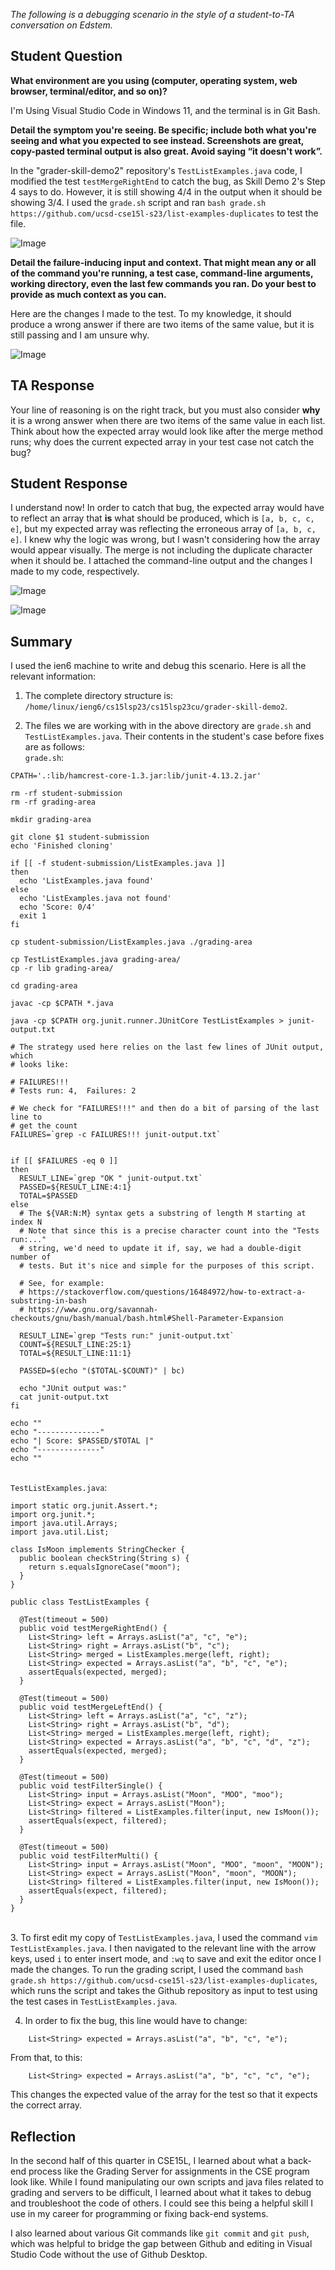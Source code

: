 *The following is a debugging scenario in the style of a student-to-TA conversation on Edstem.*

## Student Question
**What environment are you using (computer, operating system, web browser, terminal/editor, and so on)?**

I'm Using Visual Studio Code in Windows 11, and the terminal is in Git Bash.

**Detail the symptom you're seeing. Be specific; include both what you're seeing and what you expected to see instead. Screenshots are great, copy-pasted terminal output is also great. Avoid saying “it doesn't work”.**

In the "grader-skill-demo2" repository's `TestListExamples.java` code, I modified the test `testMergeRightEnd` to catch the bug, as Skill Demo 2's Step 4 says to do. However, it is still showing 4/4 in the output when it should be showing 3/4. I used the `grade.sh` script and ran `bash grade.sh https://github.com/ucsd-cse15l-s23/list-examples-duplicates` to test the file.

![Image](https://raw.githubusercontent.com/yourcousinfrog/cse15l-lab-reports/main/assets/post-content/2023-06-04-lab-report-5/First.png)

**Detail the failure-inducing input and context. That might mean any or all of the command you're running, a test case, command-line arguments, working directory, even the last few commands you ran. Do your best to provide as much context as you can.**

Here are the changes I made to the test. To my knowledge, it should produce a wrong answer if there are two items of the same value, but it is still passing and I am unsure why.

![Image](https://raw.githubusercontent.com/yourcousinfrog/cse15l-lab-reports/main/assets/post-content/2023-06-04-lab-report-5/Two.png)

## TA Response

Your line of reasoning is on the right track, but you must also consider **why** it is a wrong answer when there are two items of the same value in each list. Think about how the expected array would look like after the merge method runs; why does the current expected array in your test case not catch the bug?

## Student Response

I understand now! In order to catch that bug, the expected array would have to reflect an array that **is** what should be produced, which is `[a, b, c, c, e]`, but my expected array was reflecting the erroneous array of `[a, b, c, e]`. I knew why the logic was wrong, but I wasn't considering how the array would appear visually. The merge is not including the duplicate character when it should be. I attached the command-line output and the changes I made to my code, respectively.

![Image](https://raw.githubusercontent.com/yourcousinfrog/cse15l-lab-reports/main/assets/post-content/2023-06-04-lab-report-5/Third.png)

![Image](https://raw.githubusercontent.com/yourcousinfrog/cse15l-lab-reports/main/assets/post-content/2023-06-04-lab-report-5/Four.png)

## Summary

I used the ien6 machine to write and debug this scenario. Here is all the relevant information:

1. The complete directory structure is: `/home/linux/ieng6/cs15lsp23/cs15lsp23cu/grader-skill-demo2`.

2. The files we are working with in the above directory are `grade.sh` and `TestListExamples.java`. Their contents in the student's case before fixes are as follows:
\
`grade.sh`:
```
CPATH='.:lib/hamcrest-core-1.3.jar:lib/junit-4.13.2.jar'

rm -rf student-submission
rm -rf grading-area

mkdir grading-area

git clone $1 student-submission
echo 'Finished cloning'

if [[ -f student-submission/ListExamples.java ]]
then
  echo 'ListExamples.java found'
else
  echo 'ListExamples.java not found'
  echo 'Score: 0/4'
  exit 1
fi

cp student-submission/ListExamples.java ./grading-area

cp TestListExamples.java grading-area/
cp -r lib grading-area/

cd grading-area

javac -cp $CPATH *.java

java -cp $CPATH org.junit.runner.JUnitCore TestListExamples > junit-output.txt

# The strategy used here relies on the last few lines of JUnit output, which
# looks like:

# FAILURES!!!
# Tests run: 4,  Failures: 2

# We check for "FAILURES!!!" and then do a bit of parsing of the last line to
# get the count
FAILURES=`grep -c FAILURES!!! junit-output.txt`


if [[ $FAILURES -eq 0 ]]
then
  RESULT_LINE=`grep "OK " junit-output.txt`
  PASSED=${RESULT_LINE:4:1}
  TOTAL=$PASSED
else
  # The ${VAR:N:M} syntax gets a substring of length M starting at index N
  # Note that since this is a precise character count into the "Tests run:..."
  # string, we'd need to update it if, say, we had a double-digit number of
  # tests. But it's nice and simple for the purposes of this script.

  # See, for example:
  # https://stackoverflow.com/questions/16484972/how-to-extract-a-substring-in-bash
  # https://www.gnu.org/savannah-checkouts/gnu/bash/manual/bash.html#Shell-Parameter-Expansion

  RESULT_LINE=`grep "Tests run:" junit-output.txt`
  COUNT=${RESULT_LINE:25:1}
  TOTAL=${RESULT_LINE:11:1}

  PASSED=$(echo "($TOTAL-$COUNT)" | bc)

  echo "JUnit output was:"
  cat junit-output.txt
fi

echo ""
echo "--------------"
echo "| Score: $PASSED/$TOTAL |"
echo "--------------"
echo ""
```
\
`TestListExamples.java`:
```
import static org.junit.Assert.*;
import org.junit.*;
import java.util.Arrays;
import java.util.List;

class IsMoon implements StringChecker {
  public boolean checkString(String s) {
    return s.equalsIgnoreCase("moon");
  }
}

public class TestListExamples {

  @Test(timeout = 500)
  public void testMergeRightEnd() {
    List<String> left = Arrays.asList("a", "c", "e");
    List<String> right = Arrays.asList("b", "c");
    List<String> merged = ListExamples.merge(left, right);
    List<String> expected = Arrays.asList("a", "b", "c", "e");
    assertEquals(expected, merged);
  }

  @Test(timeout = 500)
  public void testMergeLeftEnd() {
    List<String> left = Arrays.asList("a", "c", "z");
    List<String> right = Arrays.asList("b", "d");
    List<String> merged = ListExamples.merge(left, right);
    List<String> expected = Arrays.asList("a", "b", "c", "d", "z");
    assertEquals(expected, merged);
  }

  @Test(timeout = 500)
  public void testFilterSingle() {
    List<String> input = Arrays.asList("Moon", "MOO", "moo");
    List<String> expect = Arrays.asList("Moon");
    List<String> filtered = ListExamples.filter(input, new IsMoon());
    assertEquals(expect, filtered);
  }

  @Test(timeout = 500)
  public void testFilterMulti() {
    List<String> input = Arrays.asList("Moon", "MOO", "moon", "MOON");
    List<String> expect = Arrays.asList("Moon", "moon", "MOON");
    List<String> filtered = ListExamples.filter(input, new IsMoon());
    assertEquals(expect, filtered);
  }
}
```
\
3. To first edit my copy of `TestListExamples.java`, I used the command `vim TestListExamples.java`. I then navigated to the relevant line with the arrow keys, used `i` to enter insert mode, and `:wq` to save and exit the editor once I made the changes. To run the grading script, I used the command `bash grade.sh https://github.com/ucsd-cse15l-s23/list-examples-duplicates`, which runs the script and takes the Github repository as input to test using the test cases in `TestListExamples.java`.

4. In order to fix the bug, this line would have to change:
```
    List<String> expected = Arrays.asList("a", "b", "c", "e");
```
From that, to this:
```
    List<String> expected = Arrays.asList("a", "b", "c", "c", "e");
```
This changes the expected value of the array for the test so that it expects the correct array.

## Reflection

In the second half of this quarter in CSE15L, I learned about what a back-end process like the Grading Server for assignments in the CSE program look like. While I found manipulating our own scripts and java files related to grading and servers to be difficult, I learned about what it takes to debug and troubleshoot the code of others. I could see this being a helpful skill I use in my career for programming or fixing back-end systems.

I also learned about various Git commands like `git commit` and `git push`, which was helpful to bridge the gap between Github and editing in Visual Studio Code without the use of Github Desktop.
